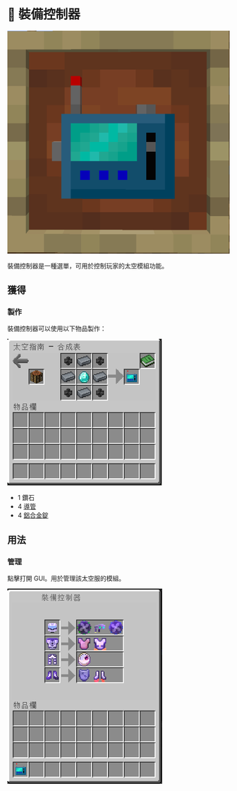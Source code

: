 # 🎲 裝備控制器

![](<../.gitbook/assets/image (51).png>)

裝備控制器是一種選單，可用於控制玩家的太空模組功能。

## 獲得

### 製作

裝備控制器可以使用以下物品製作：

![](<../.gitbook/assets/image (217).png>)

* 1 鑽石
* 4 [導管](Conduit.md)
* 4 [鋁合金錠](aluminium-alloy-ingot.md)

## 用法

### 管理

點擊打開 GUI。用於管理該太空服的模組。

![](<../.gitbook/assets/image (215) (1).png>)
